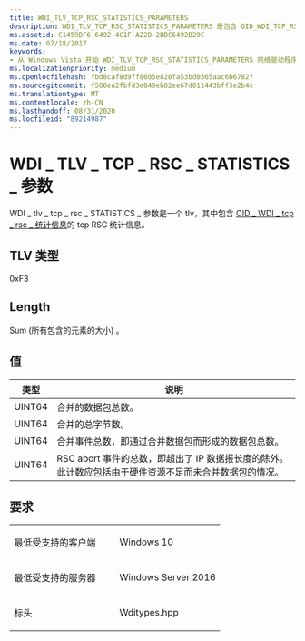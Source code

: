 ```yaml
---
title: WDI_TLV_TCP_RSC_STATISTICS_PARAMETERS
description: WDI_TLV_TCP_RSC_STATISTICS_PARAMETERS 是包含 OID_WDI_TCP_RSC_STATISTICS 的 TCP RSC 统计信息的 TLV。
ms.assetid: C1459DF6-6492-4C1F-A22D-2BDC6492B29C
ms.date: 07/18/2017
keywords:
- 从 Windows Vista 开始 WDI_TLV_TCP_RSC_STATISTICS_PARAMETERS 网络驱动程序
ms.localizationpriority: medium
ms.openlocfilehash: fbd8caf8d9ff8605e820fa53bd0365aac6b67827
ms.sourcegitcommit: f500ea2fbfd3e849eb82ee67d011443bff3e2b4c
ms.translationtype: MT
ms.contentlocale: zh-CN
ms.lasthandoff: 08/31/2020
ms.locfileid: "89214987"
---
```

# <a name="wdi_tlv_tcp_rsc_statistics_parameters"></a>WDI \_ TLV \_ TCP \_ RSC \_ STATISTICS \_ 参数


WDI \_ tlv \_ tcp \_ rsc \_ STATISTICS \_ 参数是一个 tlv，其中包含 [OID \_ WDI \_ tcp \_ rsc \_ 统计信息](./oid-wdi-tcp-rsc-statistics.md)的 tcp RSC 统计信息。

## <a name="tlv-type"></a>TLV 类型


0xF3

## <a name="length"></a>Length


Sum (所有包含的元素的大小) 。

## <a name="values"></a>值


| 类型   | 说明                                                                                                                                                                                                                               |
|--------|-------------------------------------------------------------------------------------------------------------------------------------------------------------------------------------------------------------------------------------------|
| UINT64 | 合并的数据包总数。                                                                                                                                                                                          |
| UINT64 | 合并的总字节数。                                                                                                                                                                                            |
| UINT64 | 合并事件总数，即通过合并数据包而形成的数据包总数。                                                                                                                     |
| UINT64 | RSC abort 事件的总数，即超出了 IP 数据报长度的除外。 此计数应包括由于硬件资源不足而未合并数据包的情况。 |

 

<a name="requirements"></a>要求
------------

<table>
<colgroup>
<col width="50%" />
<col width="50%" />
</colgroup>
<tbody>
<tr class="odd">
<td><p>最低受支持的客户端</p></td>
<td><p>Windows 10</p></td>
</tr>
<tr class="even">
<td><p>最低受支持的服务器</p></td>
<td><p>Windows Server 2016</p></td>
</tr>
<tr class="odd">
<td><p>标头</p></td>
<td>Wditypes.hpp</td>
</tr>
</tbody>
</table>

 

